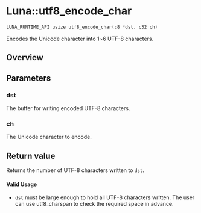 # Luna::utf8_encode_char

```c++
LUNA_RUNTIME_API usize utf8_encode_char(c8 *dst, c32 ch)
```

Encodes the Unicode character into 1~6 UTF-8 characters. 

## Overview


## Parameters
### dst
The buffer for writing encoded UTF-8 characters. 

### ch
The Unicode character to encode. 

## Return value
Returns the number of UTF-8 characters written to `dst`. 

#### Valid Usage
* `dst` must be large enough to hold all UTF-8 characters written. The user can use utf8_charspan to check the required space in advance. 

